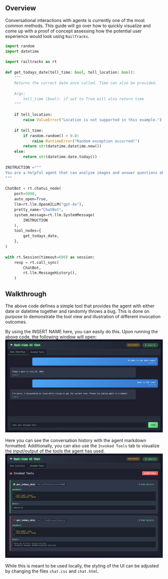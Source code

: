 ## Overview
Conversational interactions with agents is currently one of the most common methods. This guide will go over how to quickly visualize and come up with a proof of concept assessing how the potential user experience would look using `RailTracks`.

```python
import random
import datetime

import railtracks as rt

def get_todays_date(tell_time: bool, tell_location: bool):
    """
    Returns the correct date once called. Time can also be provided.

    Args:
        tell_time (bool): if set to True will also return time
    """

    if tell_location:
        raise ValueError("Location is not supported in this example.")

    if tell_time:
        if random.random() < 0.8:
            raise RuntimeError("Random exception occurred!")
        return str(datetime.datetime.now())
    else:
        return str(datetime.date.today())

INSTRUCTION ="""
You are a helpful agent that can analyze images and answer questions about them.
"""

ChatBot = rt.chatui_node(
    port=5000,
    auto_open=True,
    llm=rt.llm.OpenAILLM("gpt-4o"),
    pretty_name="ChatBot",
    system_message=rt.llm.SystemMessage(
        INSTRUCTION
    ),
    tool_nodes={
        get_todays_date,
    },
)

with rt.Session(timeout=600) as session:
    resp = rt.call_sync(
        ChatBot,
        rt.llm.MessageHistory(),
    )
```

## Walkthrough
The above code defines a simple tool that provides the agent with either date or datetime together and randomly throws a bug. This is done on purpose to demonstrate the tool view and illustration of different invocation outcomes.

By using the INSERT NAME here, you can easily do this. Upon running the above code, the following window will open:
![ChatBot History](./images/conversation.png)

Here you can see the conversation history with the agent markdown formatted. Additionally, you can also use the `Invoked Tools` tab to visualize the input/output of the tools the agent has used.
![ChatBot Tools](./images/tools.png)


While this is meant to be used locally, the styling of the UI can be adjusted by changing the files `chat.css` and `chat.html`.